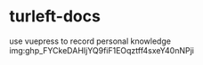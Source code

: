 # turleft-docs
use vuepress to record personal knowledge
img: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
